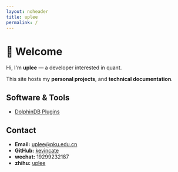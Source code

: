 ```yaml
---
layout: noheader
title: uplee
permalink: /
---
```


# 👋 Welcome

Hi, I'm **uplee** — a developer interested in quant.  

This site hosts my **personal projects**, and **technical documentation**.

## Software & Tools

- [DolphinDB Plugins](/docs/ddbPlugin/)

## Contact

- **Email:** uplee@pku.edu.cn  
- **GitHub:** [kevincate](https://github.com/kevincate) 
- **wechat:** 19299232187
- **zhihu:** [uplee](https://www.zhihu.com/people/uplee-70)
